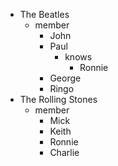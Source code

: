 - The Beatles
  - member
    - John
    - Paul
      - knows
        - Ronnie
    - George
    - Ringo
- The Rolling Stones
  - member
    - Mick
    - Keith
    - Ronnie
    - Charlie
